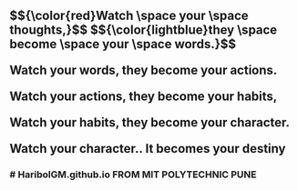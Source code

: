 

<h2>
  $${\color{red}Watch \space your \space thoughts,}$$
$${\color{lightblue}they \space become \space your \space words.}$$

Watch your words,
they become your actions.

Watch your actions, 
they become your habits,

Watch your habits, 
they become your character.

Watch your character..
It becomes your destiny</h2>


<h3># HaribolGM.github.io
FROM MIT POLYTECHNIC PUNE
</h3>
